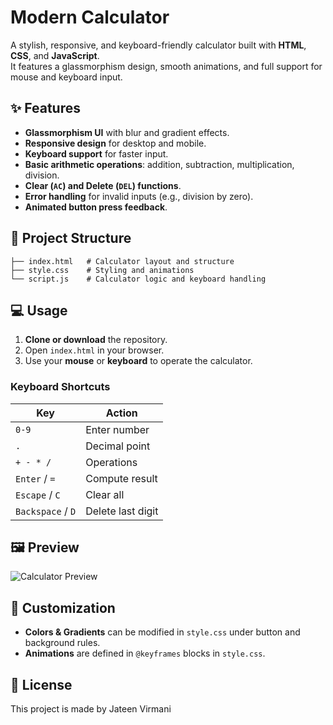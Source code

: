 # Modern Calculator

A stylish, responsive, and keyboard-friendly calculator built with **HTML**, **CSS**, and **JavaScript**.  
It features a glassmorphism design, smooth animations, and full support for mouse and keyboard input.

## ✨ Features
- **Glassmorphism UI** with blur and gradient effects.
- **Responsive design** for desktop and mobile.
- **Keyboard support** for faster input.
- **Basic arithmetic operations**: addition, subtraction, multiplication, division.
- **Clear (`AC`) and Delete (`DEL`) functions**.
- **Error handling** for invalid inputs (e.g., division by zero).
- **Animated button press feedback**.

## 📂 Project Structure
```
├── index.html   # Calculator layout and structure
├── style.css    # Styling and animations
└── script.js    # Calculator logic and keyboard handling
```

## 💻 Usage
1. **Clone or download** the repository.
2. Open `index.html` in your browser.
3. Use your **mouse** or **keyboard** to operate the calculator.

### Keyboard Shortcuts
| Key             | Action                |
|-----------------|-----------------------|
| `0-9`           | Enter number          |
| `.`             | Decimal point         |
| `+ - * /`       | Operations            |
| `Enter` / `=`   | Compute result         |
| `Escape` / `C`  | Clear all              |
| `Backspace` / `D` | Delete last digit   |

## 🖼 Preview
![Calculator Preview](screenshot.png)

## 🔧 Customization
- **Colors & Gradients** can be modified in `style.css` under button and background rules.
- **Animations** are defined in `@keyframes` blocks in `style.css`.

## 📜 License
This project is made by Jateen Virmani

